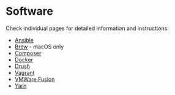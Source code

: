 # Software

Check individual pages for detailed information and instructions:

- [Ansible](ansible.md)
- [Brew](brew.md) - macOS only
- [Composer](composer.md)
- [Docker](docker.md)
- [Drush](drush.md)
- [Vagrant](vagrant.md)
- [VMWare Fusion](vmware_fusion.md)
- [Yarn](yarn.md)
